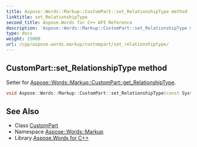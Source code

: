 ```yaml
---
title: Aspose::Words::Markup::CustomPart::set_RelationshipType method
linktitle: set_RelationshipType
second_title: Aspose.Words for C++ API Reference
description: 'Aspose::Words::Markup::CustomPart::set_RelationshipType method. Setter for Aspose::Words::Markup::CustomPart::get_RelationshipType in C++.'
type: docs
weight: 15000
url: /cpp/aspose.words.markup/custompart/set_relationshiptype/
---
```

## CustomPart::set_RelationshipType method


Setter for [Aspose::Words::Markup::CustomPart::get_RelationshipType](../get_relationshiptype/).

```cpp
void Aspose::Words::Markup::CustomPart::set_RelationshipType(const System::String &value)
```

## See Also

* Class [CustomPart](../)
* Namespace [Aspose::Words::Markup](../../)
* Library [Aspose.Words for C++](../../../)
